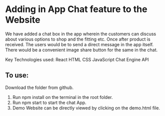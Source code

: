 # Adding in App Chat feature to the Website

We have added a chat box in the app wherein the customers can discuss about various options to shop and the fitting etc. Once after product is received.
The users would be to send a direct message in the app itself. There would be a convenient image share button for the same in the chat.

Key Technologies used:
React
HTML
CSS
JavaScript
Chat Engine API

## To use:
Download the folder from github.
1. Run npm install on the terminal in the root folder.
2. Run npm start to start the chat App.
3. Demo Website can be directly viewed by clicking on the demo.html file.

